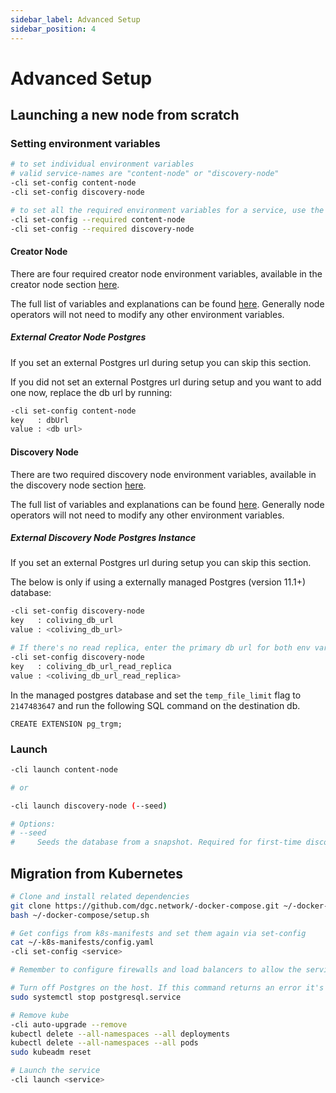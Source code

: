 ```yaml
---
sidebar_label: Advanced Setup
sidebar_position: 4
---
```


# Advanced Setup

## Launching a new node from scratch

### Setting environment variables

```sh
# to set individual environment variables
# valid service-names are "content-node" or "discovery-node"
-cli set-config content-node
-cli set-config discovery-node

# to set all the required environment variables for a service, use the --required flag
-cli set-config --required content-node
-cli set-config --required discovery-node
```

#### Creator Node
There are four required creator node environment variables, available in the creator node section [here](setup.md#content-node).

The full list of variables and explanations can be found [here](https://github.com/dgc.network/-protocol/blob/master/content-node/src/config.js). Generally node operators will not need to modify any other environment variables.

##### External Creator Node Postgres
If you set an external Postgres url during setup you can skip this section.

If you did not set an external Postgres url during setup and you want to add one now, replace the db url by running:

```sh
-cli set-config content-node
key   : dbUrl
value : <db url>
```

#### Discovery Node
There are two required discovery node environment variables, available in the discovery node section [here](setup.md#discovery-node).

The full list of variables and explanations can be found [here](https://github.com/dgc.network/-protocol/blob/master/discovery-node/default_config.ini). Generally node operators will not need to modify any other environment variables.


##### External Discovery Node Postgres Instance
If you set an external Postgres url during setup you can skip this section.

The below is only if using a externally managed Postgres (version 11.1+) database:

```sh
-cli set-config discovery-node
key   : coliving_db_url
value : <coliving_db_url>

# If there's no read replica, enter the primary db url for both env vars.
-cli set-config discovery-node
key   : coliving_db_url_read_replica
value : <coliving_db_url_read_replica>
```


In the managed postgres database and set the `temp_file_limit` flag to `2147483647` and run the following SQL command on the destination db.
```
CREATE EXTENSION pg_trgm;
```

### Launch
```sh
-cli launch content-node

# or

-cli launch discovery-node (--seed)

# Options:
# --seed
#     Seeds the database from a snapshot. Required for first-time discovery setup.
```

## Migration from Kubernetes

```sh
# Clone and install related dependencies
git clone https://github.com/dgc.network/-docker-compose.git ~/-docker-compose
bash ~/-docker-compose/setup.sh

# Get configs from k8s-manifests and set them again via set-config
cat ~/-k8s-manifests/config.yaml
-cli set-config <service>

# Remember to configure firewalls and load balancers to allow the service port through

# Turn off Postgres on the host. If this command returns an error it's not a problem.
sudo systemctl stop postgresql.service

# Remove kube
-cli auto-upgrade --remove
kubectl delete --all-namespaces --all deployments
kubectl delete --all-namespaces --all pods
sudo kubeadm reset

# Launch the service
-cli launch <service>
```

